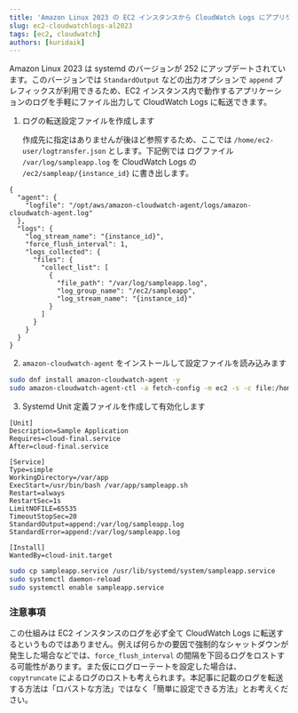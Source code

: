```yaml
---
title: 'Amazon Linux 2023 の EC2 インスタンスから CloudWatch Logs にアプリケーションログを転送する'
slug: ec2-cloudwatchlogs-al2023
tags: [ec2, cloudwatch]
authors: [kuridaik]
---
```


Amazon Linux 2023 は systemd のバージョンが 252 にアップデートされています。このバージョンでは `StandardOutput` などの出力オプションで `append` プレフィックスが利用できるため、EC2 インスタンス内で動作するアプリケーションのログを手軽にファイル出力して CloudWatch Logs に転送できます。

<!-- truncate -->

1. ログの転送設定ファイルを作成します

   作成先に指定はありませんが後ほど参照するため、ここでは `/home/ec2-user/logtransfer.json` とします。下記例では ログファイル `/var/log/sampleapp.log` を CloudWatch Logs の `/ec2/sampleap/{instance_id}` に書き出します。

```jsonc
{
  "agent": {
    "logfile": "/opt/aws/amazon-cloudwatch-agent/logs/amazon-cloudwatch-agent.log"
  },
  "logs": {
    "log_stream_name": "{instance_id}",
    "force_flush_interval": 1,
    "logs_collected": {
      "files": {
        "collect_list": [
          {
            "file_path": "/var/log/sampleapp.log",
            "log_group_name": "/ec2/sampleapp",
            "log_stream_name": "{instance_id}"
          }
        ]
      }
    }
  }
}
```

2. `amazon-cloudwatch-agent` をインストールして設定ファイルを読み込みます

```sh
sudo dnf install amazon-cloudwatch-agent -y
sudo amazon-cloudwatch-agent-ctl -a fetch-config -m ec2 -s -c file:/home/ec2-user/logtransfer.json
```

3. Systemd Unit 定義ファイルを作成して有効化します

```
[Unit]
Description=Sample Application
Requires=cloud-final.service
After=cloud-final.service

[Service]
Type=simple
WorkingDirectory=/var/app
ExecStart=/usr/bin/bash /var/app/sampleapp.sh
Restart=always
RestartSec=1s
LimitNOFILE=65535
TimeoutStopSec=20
StandardOutput=append:/var/log/sampleapp.log
StandardError=append:/var/log/sampleapp.log

[Install]
WantedBy=cloud-init.target
```

```sh
sudo cp sampleapp.service /usr/lib/systemd/system/sampleapp.service
sudo systemctl daemon-reload
sudo systemctl enable sampleapp.service
```

### 注意事項

この仕組みは EC2 インスタンスのログを必ず全て CloudWatch Logs に転送するというものではありません。例えば何らかの要因で強制的なシャットダウンが発生した場合などでは、`force_flush_interval` の間隔を下回るログをロストする可能性があります。また仮にログローテートを設定した場合は、`copytruncate` によるログのロストも考えられます。本記事に記載のログを転送する方法は「ロバストな方法」ではなく「簡単に設定できる方法」とお考えください。

